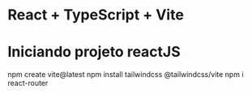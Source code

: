 # React + TypeScript + Vite

# Iniciando projeto reactJS
npm create vite@latest
npm install tailwindcss @tailwindcss/vite
npm i react-router



